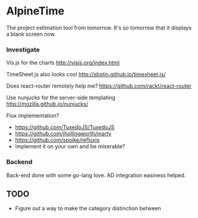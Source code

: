 # AlpineTime

The project estimation tool from tomorrow. It's so tomorrow that it displays a blank screen now.

### Investigate

Vis.js for the charts
http://visjs.org/index.html

TimeSheet.js also looks cool
http://sbstjn.github.io/timesheet.js/

Does react-router remotely help me?
https://github.com/rackt/react-router

Use nunjucks for the server-side templating
http://mozilla.github.io/nunjucks/

Flux implementation?
 
 - https://github.com/TuxedoJS/TuxedoJS
 - https://github.com/jhollingworth/marty
 - https://github.com/spoike/refluxjs
 - implement it on your own and be miserable?
 
### Backend

Back-end done with some go-lang love. AD integration easiness helped.

## TODO

 - Figure out a way to make the category distinction between 